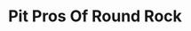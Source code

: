 ---
title: "Pit Pros Of Round Rock"
url: /round-rock/pit-pros-of-round-rock/
shop: Autowerkstatt
---